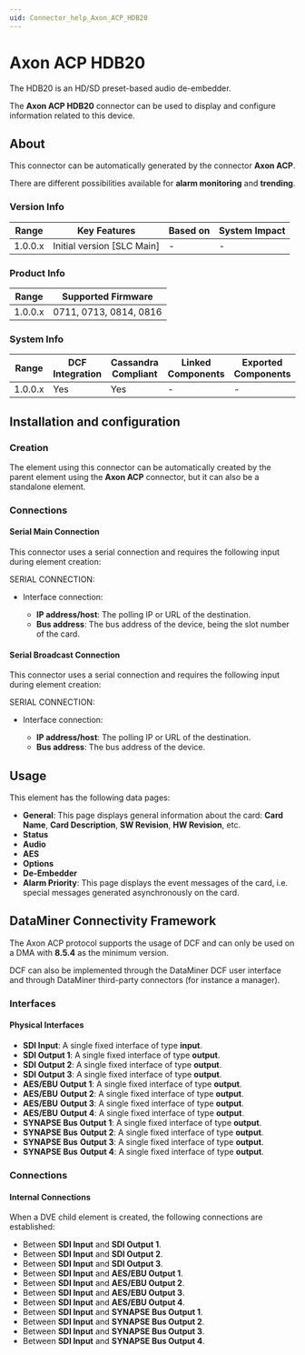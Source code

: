 ```yaml
---
uid: Connector_help_Axon_ACP_HDB20
---
```


# Axon ACP HDB20

The HDB20 is an HD/SD preset-based audio de-embedder.

The **Axon ACP HDB20** connector can be used to display and configure information related to this device.

## About

This connector can be automatically generated by the connector **Axon ACP**.

There are different possibilities available for **alarm monitoring** and **trending**.

### Version Info

| **Range** | **Key Features**             | **Based on** | **System Impact** |
|-----------|------------------------------|--------------|-------------------|
| 1.0.0.x   | Initial version \[SLC Main\] | \-           | \-                |

### Product Info

| Range     | Supported Firmware     |
|-----------|------------------------|
| 1.0.0.x   | 0711, 0713, 0814, 0816 |

### System Info

| Range     | DCF Integration     | Cassandra Compliant     | Linked Components     | Exported Components     |
|-----------|---------------------|-------------------------|-----------------------|-------------------------|
| 1.0.0.x   | Yes                 | Yes                     | \-                    | \-                      |

## Installation and configuration

### Creation

The element using this connector can be automatically created by the parent element using the **Axon ACP** connector, but it can also be a standalone element.

### Connections

#### Serial Main Connection

This connector uses a serial connection and requires the following input during element creation:

SERIAL CONNECTION:

- Interface connection:

  - **IP address/host**: The polling IP or URL of the destination.
  - **Bus address**: The bus address of the device, being the slot number of the card.

#### Serial Broadcast Connection

This connector uses a serial connection and requires the following input during element creation:

SERIAL CONNECTION:

- Interface connection:

  - **IP address/host**: The polling IP or URL of the destination.
  - **Bus address**: The bus address of the device.

## Usage

This element has the following data pages:

- **General**: This page displays general information about the card: **Card Name**, **Card Description**, **SW Revision**, **HW Revision**, etc.
- **Status**
- **Audio**
- **AES**
- **Options**
- **De-Embedder**
- **Alarm Priority**: This page displays the event messages of the card, i.e. special messages generated asynchronously on the card.

## DataMiner Connectivity Framework

The Axon ACP protocol supports the usage of DCF and can only be used on a DMA with **8.5.4** as the minimum version.

DCF can also be implemented through the DataMiner DCF user interface and through DataMiner third-party connectors (for instance a manager).

### Interfaces

#### Physical Interfaces

- **SDI Input**: A single fixed interface of type **input**.
- **SDI Output 1**: A single fixed interface of type **output**.
- **SDI Output 2**: A single fixed interface of type **output**.
- **SDI Output 3**: A single fixed interface of type **output**.
- **AES/EBU Output 1**: A single fixed interface of type **output**.
- **AES/EBU** **Output 2**: A single fixed interface of type **output**.
- **AES/EBU** **Output 3**: A single fixed interface of type **output**.
- **AES/EBU** **Output 4**: A single fixed interface of type **output**.
- **SYNAPSE Bus Output 1**: A single fixed interface of type **output**.
- **SYNAPSE Bus** **Output 2**: A single fixed interface of type **output**.
- **SYNAPSE Bus** **Output 3**: A single fixed interface of type **output**.
- **SYNAPSE Bus** **Output 4**: A single fixed interface of type **output**.

### Connections

#### Internal Connections

When a DVE child element is created, the following connections are established:

- Between **SDI Input** and **SDI Output 1**.
- Between **SDI Input** and **SDI Output 2**.
- Between **SDI Input** and **SDI Output 3**.
- Between **SDI Input** and **AES/EBU Output 1**.
- Between **SDI Input** and **AES/EBU Output 2**.
- Between **SDI Input** and **AES/EBU Output 3**.
- Between **SDI Input** and **AES/EBU Output 4**.
- Between **SDI Input** and **SYNAPSE Bus Output 1**.
- Between **SDI Input** and **SYNAPSE Bus Output 2**.
- Between **SDI Input** and **SYNAPSE Bus Output 3**.
- Between **SDI Input** and **SYNAPSE Bus Output 4**.
